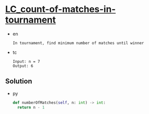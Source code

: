 # [LC_count-of-matches-in-tournament](https://leetcode.com/problems/count-of-matches-in-tournament)

* en

  ```en
  In tournament, find minimum number of matches until winner
  ```

* tc

  ```tc
  Input: n = 7
  Output: 6
  ```

## Solution

* py

  ```py
  def numberOfMatches(self, n: int) -> int:
    return n - 1
  ```
